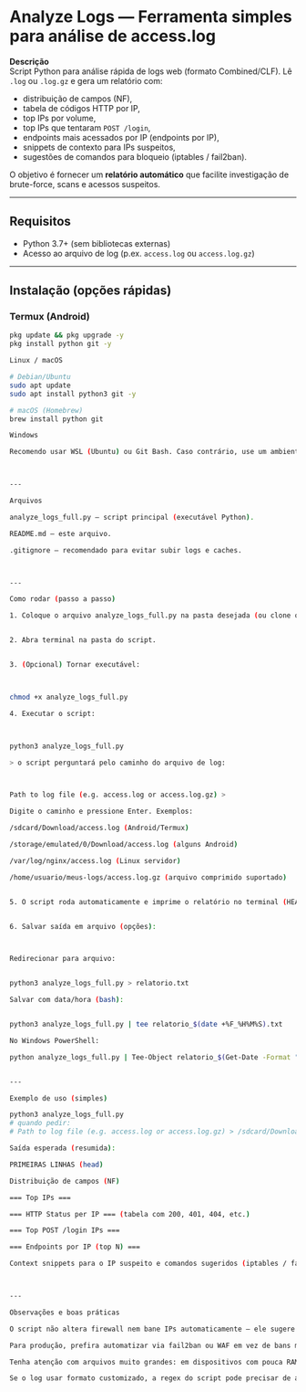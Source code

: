 # Analyze Logs — Ferramenta simples para análise de access.log

**Descrição**  
Script Python para análise rápida de logs web (formato Combined/CLF). Lê `.log` ou `.log.gz` e gera um relatório com:
- distribuição de campos (NF),
- tabela de códigos HTTP por IP,
- top IPs por volume,
- top IPs que tentaram `POST /login`,
- endpoints mais acessados por IP (endpoints por IP),
- snippets de contexto para IPs suspeitos,
- sugestões de comandos para bloqueio (iptables / fail2ban).

O objetivo é fornecer um **relatório automático** que facilite investigação de brute-force, scans e acessos suspeitos.

---

## Requisitos
- Python 3.7+ (sem bibliotecas externas)
- Acesso ao arquivo de log (p.ex. `access.log` ou `access.log.gz`)

---

## Instalação (opções rápidas)

### Termux (Android)
```bash
pkg update && pkg upgrade -y
pkg install python git -y

Linux / macOS

# Debian/Ubuntu
sudo apt update
sudo apt install python3 git -y

# macOS (Homebrew)
brew install python git

Windows

Recomendo usar WSL (Ubuntu) ou Git Bash. Caso contrário, use um ambiente Python para rodar o script (p.ex. Pythont IDLE / Pydroid no Android).



---

Arquivos

analyze_logs_full.py — script principal (executável Python).

README.md — este arquivo.

.gitignore — recomendado para evitar subir logs e caches.



---

Como rodar (passo a passo)

1. Coloque o arquivo analyze_logs_full.py na pasta desejada (ou clone o repo).


2. Abra terminal na pasta do script.


3. (Opcional) Tornar executável:



chmod +x analyze_logs_full.py

4. Executar o script:



python3 analyze_logs_full.py

> o script perguntará pelo caminho do arquivo de log:



Path to log file (e.g. access.log or access.log.gz) >

Digite o caminho e pressione Enter. Exemplos:

/sdcard/Download/access.log (Android/Termux)

/storage/emulated/0/Download/access.log (alguns Android)

/var/log/nginx/access.log (Linux servidor)

/home/usuario/meus-logs/access.log.gz (arquivo comprimido suportado)


5. O script roda automaticamente e imprime o relatório no terminal (HEAD, distribuição de campos, tabela HTTP status por IP, top IPs, endpoints por IP, contexto do IP suspeito, sugestão de bloqueio).


6. Salvar saída em arquivo (opções):



Redirecionar para arquivo:


python3 analyze_logs_full.py > relatorio.txt

Salvar com data/hora (bash):


python3 analyze_logs_full.py | tee relatorio_$(date +%F_%H%M%S).txt

No Windows PowerShell:

python analyze_logs_full.py | Tee-Object relatorio_$(Get-Date -Format "yyyy-MM-dd_HHmmss").txt


---

Exemplo de uso (simples)

python3 analyze_logs_full.py
# quando pedir:
# Path to log file (e.g. access.log or access.log.gz) > /sdcard/Download/access.log

Saída esperada (resumida):

PRIMEIRAS LINHAS (head)

Distribuição de campos (NF)

=== Top IPs ===

=== HTTP Status per IP === (tabela com 200, 401, 404, etc.)

=== Top POST /login IPs ===

=== Endpoints por IP (top N) ===

Context snippets para o IP suspeito e comandos sugeridos (iptables / fail2ban)



---

Observações e boas práticas

O script não altera firewall nem bane IPs automaticamente — ele sugere comandos de bloqueio que você pode executar manualmente.

Para produção, prefira automatizar via fail2ban ou WAF em vez de bans manuais.

Tenha atenção com arquivos muito grandes: em dispositivos com pouca RAM rode amostras ou use ferramentas especializadas (ELK, Graylog, etc.).

Se o log usar formato customizado, a regex do script pode precisar de ajuste.



